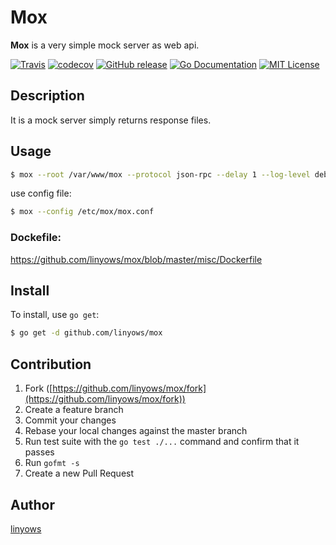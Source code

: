Mox
===

<strong>Mox</strong> is a very simple mock server as web api.

[![Travis](https://img.shields.io/travis/linyows/mox.svg?style=for-the-badge)][travis]
[![codecov](https://img.shields.io/codecov/c/github/linyows/mox.svg?style=for-the-badge)][codecov]
[![GitHub release](http://img.shields.io/github/release/linyows/mox.svg?style=for-the-badge)][release]
[![Go Documentation](http://img.shields.io/badge/go-documentation-blue.svg?style=for-the-badge)][godocs]
[![MIT License](http://img.shields.io/badge/license-MIT-blue.svg?style=for-the-badge)][license]

[travis]: https://travis-ci.org/linyows/mox
[codecov]: https://codecov.io/gh/linyows/mox
[release]: https://github.com/linyows/mox/releases
[godocs]: http://godoc.org/github.com/linyows/mox
[license]: https://github.com/linyows/mox/blob/master/LICENSE

Description
-----------

It is a mock server simply returns response files.

Usage
-----

```sh
$ mox --root /var/www/mox --protocol json-rpc --delay 1 --log-level debug
```

use config file:

```sh
$ mox --config /etc/mox/mox.conf
```

### Dockefile:

https://github.com/linyows/mox/blob/master/misc/Dockerfile

Install
-------

To install, use `go get`:

```sh
$ go get -d github.com/linyows/mox
```

Contribution
------------

1. Fork ([https://github.com/linyows/mox/fork](https://github.com/linyows/mox/fork))
1. Create a feature branch
1. Commit your changes
1. Rebase your local changes against the master branch
1. Run test suite with the `go test ./...` command and confirm that it passes
1. Run `gofmt -s`
1. Create a new Pull Request

Author
------

[linyows](https://github.com/linyows)
